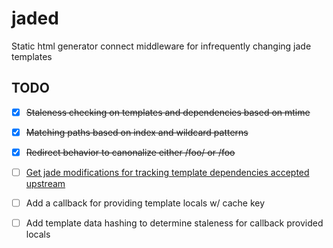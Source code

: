 jaded
=====

Static html generator connect middleware for infrequently changing jade templates

TODO
----

- [x] ~~Staleness checking on templates and dependencies based on mtime~~
- [x] ~~Matching paths based on index and wildcard patterns~~
- [x] ~~Redirect behavior to canonalize either /foo/ or /foo~~
- [ ] [Get jade modifications for tracking template dependencies accepted upstream](https://github.com/visionmedia/jade/pull/1252)
- [ ] Add a callback for providing template locals w/ cache key
- [ ] Add template data hashing to determine staleness for callback provided locals

